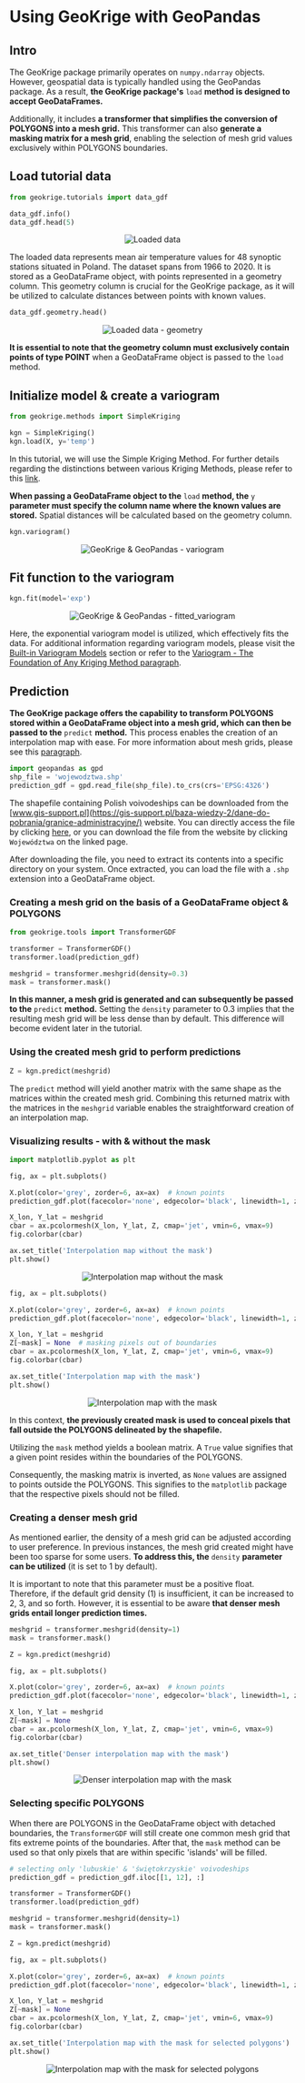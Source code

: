 # Using GeoKrige with GeoPandas

## Intro

The GeoKrige package primarily operates on `numpy.ndarray` objects. However, geospatial data is typically handled using 
the GeoPandas package. As a result, **the GeoKrige package's** `load` **method is designed to accept GeoDataFrames.**

Additionally, it includes **a transformer that simplifies the conversion of POLYGONS into a mesh grid.** This 
transformer can also **generate a masking matrix for a mesh grid**, enabling the selection of mesh grid values 
exclusively within POLYGONS boundaries.

## Load tutorial data
```py
from geokrige.tutorials import data_gdf

data_gdf.info()
data_gdf.head(5)
```

<p align="center">
    <img alt="Loaded data" src="images/using_geokrige_with_geopandas-loaded_data_info_and_head.png"/>
</p>

The loaded data represents mean air temperature values for 48 synoptic stations situated in Poland. The dataset spans 
from 1966 to 2020. It is stored as a GeoDataFrame object, with points represented in a geometry column. This geometry 
column is crucial for the GeoKrige package, as it will be utilized to calculate distances between points with known 
values.

```py
data_gdf.geometry.head()
```

<p align="center">
    <img alt="Loaded data - geometry" src="images/using_geokrige_with_geopandas-loaded_data_geometry.png"/>
</p>

**It is essential to note that the geometry column must exclusively contain points of type POINT** when a GeoDataFrame 
object is passed to the `load` method.

## Initialize model & create a variogram
```py
from geokrige.methods import SimpleKriging

kgn = SimpleKriging()
kgn.load(X, y='temp')
```

In this tutorial, we will use the Simple Kriging Method. For further details regarding the distinctions between 
various Kriging Methods, please refer to this [link](kriging_classes_description.md).

**When passing a GeoDataFrame object to the** `load` **method, the** `y` **parameter must specify the column name where 
the known values are stored.** Spatial distances will be calculated based on the geometry column.

```py
kgn.variogram()
```

<p align="center">
    <img alt="GeoKrige & GeoPandas - variogram" src="images/using_geokrige_with_geopandas-variogram.png"/>
</p>

## Fit function to the variogram

```py
kgn.fit(model='exp')
```

<p align="center">
    <img alt="GeoKrige & GeoPandas - fitted_variogram" src="images/using_geokrige_with_geopandas-fitted_variogram.png"/>
</p>

Here, the exponential variogram model is utilized, which effectively fits the data. For additional information regarding 
variogram models, please visit the [Built-in Variogram Models](built-in_variogram_models.md) section or refer to the 
[Variogram - The Foundation of Any Kriging Method paragraph](getting_started.md#variogram-the-foundation-of-any-kriging-method).

## Prediction

**The GeoKrige package offers the capability to transform POLYGONS stored within a GeoDataFrame object into a mesh grid, 
which can then be passed to the** `predict` **method.** This process enables the creation of an interpolation map with ease.
For more information about mesh grids, please see this [paragraph](getting_started.md/#using-the-kriging-model-to-make-predictions).

```py
import geopandas as gpd
shp_file = 'wojewodztwa.shp'
prediction_gdf = gpd.read_file(shp_file).to_crs(crs='EPSG:4326')
```

The shapefile containing Polish voivodeships can be downloaded from the [www.gis-support.pl](https://gis-support.pl/baza-wiedzy-2/dane-do-pobrania/granice-administracyjne/) 
website. You can directly access the file by clicking [here](https://www.gis-support.pl/downloads/2022/wojewodztwa.zip),
or you can download the file from the website by clicking `Województwa` on the linked page. 

After downloading the file, you need to extract its contents into a specific directory on your system. Once extracted, 
you can load the file with a `.shp` extension into a GeoDataFrame object.

### Creating a mesh grid on the basis of a GeoDataFrame object & POLYGONS

```py
from geokrige.tools import TransformerGDF

transformer = TransformerGDF()
transformer.load(prediction_gdf)

meshgrid = transformer.meshgrid(density=0.3)
mask = transformer.mask()
```

**In this manner, a mesh grid is generated and can subsequently be passed to the** `predict` **method.** Setting the 
`density` parameter to 0.3 implies that the resulting mesh grid will be less dense than by default. This difference will 
become evident later in the tutorial.

### Using the created mesh grid to perform predictions 

```py
Z = kgn.predict(meshgrid)
```

The `predict` method will yield another matrix with the same shape as the matrices within the created mesh grid. 
Combining this returned matrix with the matrices in the `meshgrid` variable enables the straightforward creation of an 
interpolation map.

### Visualizing results - with & without the mask

```py
import matplotlib.pyplot as plt
```

```py
fig, ax = plt.subplots()

X.plot(color='grey', zorder=6, ax=ax)  # known points
prediction_gdf.plot(facecolor='none', edgecolor='black', linewidth=1, zorder=5, ax=ax)  # borders

X_lon, Y_lat = meshgrid
cbar = ax.pcolormesh(X_lon, Y_lat, Z, cmap='jet', vmin=6, vmax=9)
fig.colorbar(cbar)

ax.set_title('Interpolation map without the mask')
plt.show()
```

<p align="center">
    <img alt="Interpolation map without the mask" src="images/using_geokrige_with_geopandas-interpolation_map_no_mask.png"/>
</p>

```py
fig, ax = plt.subplots()

X.plot(color='grey', zorder=6, ax=ax)  # known points
prediction_gdf.plot(facecolor='none', edgecolor='black', linewidth=1, zorder=5, ax=ax)  # borders

X_lon, Y_lat = meshgrid
Z[~mask] = None  # masking pixels out of boundaries
cbar = ax.pcolormesh(X_lon, Y_lat, Z, cmap='jet', vmin=6, vmax=9)
fig.colorbar(cbar)

ax.set_title('Interpolation map with the mask')
plt.show()
```

<p align="center">
    <img alt="Interpolation map with the mask" src="images/using_geokrige_with_geopandas-interpolation_map_mask.png"/>
</p>

In this context, **the previously created mask is used to conceal pixels that fall outside the POLYGONS delineated by the 
shapefile.** 

Utilizing the `mask` method yields a boolean matrix. A `True` value signifies that a given point resides within the 
boundaries of the POLYGONS. 

Consequently, the masking matrix is inverted, as `None` values are assigned to points 
outside the POLYGONS. This signifies to the `matplotlib` package that the respective pixels should not be filled.

### Creating a denser mesh grid
As mentioned earlier, the density of a mesh grid can be adjusted according to user preference. In previous instances, 
the mesh grid created might have been too sparse for some users. **To address this, the** `density` **parameter can be 
utilized** (it is set to 1 by default). 

It is important to note that this parameter must be a positive float. Therefore, if the 
default grid density (1) is insufficient, it can be increased to 2, 3, and so forth. However, it is essential to be 
aware **that denser mesh grids entail longer prediction times.**

```py
meshgrid = transformer.meshgrid(density=1)
mask = transformer.mask()

Z = kgn.predict(meshgrid)
```

```py
fig, ax = plt.subplots()

X.plot(color='grey', zorder=6, ax=ax)  # known points
prediction_gdf.plot(facecolor='none', edgecolor='black', linewidth=1, zorder=5, ax=ax)  # borders

X_lon, Y_lat = meshgrid
Z[~mask] = None
cbar = ax.pcolormesh(X_lon, Y_lat, Z, cmap='jet', vmin=6, vmax=9)
fig.colorbar(cbar)

ax.set_title('Denser interpolation map with the mask')
plt.show()
```

<p align="center">
    <img alt="Denser interpolation map with the mask" src="images/using_geokrige_with_geopandas-interpolation_map_dense.png"/>
</p>

### Selecting specific POLYGONS

When there are POLYGONS in the GeoDataFrame object with detached boundaries, the `TransformerGDF` will still create one 
common mesh grid that fits extreme points of the boundaries. After that, the `mask` method can be used so that only 
pixels that are within specific 'islands' will be filled.

```py
# selecting only 'lubuskie' & 'świętokrzyskie' voivodeships
prediction_gdf = prediction_gdf.iloc[[1, 12], :]
```

```py
transformer = TransformerGDF()
transformer.load(prediction_gdf)

meshgrid = transformer.meshgrid(density=1)
mask = transformer.mask()

Z = kgn.predict(meshgrid)
```

```py
fig, ax = plt.subplots()

X.plot(color='grey', zorder=6, ax=ax)  # known points
prediction_gdf.plot(facecolor='none', edgecolor='black', linewidth=1, zorder=5, ax=ax)  # borders

X_lon, Y_lat = meshgrid
Z[~mask] = None
cbar = ax.pcolormesh(X_lon, Y_lat, Z, cmap='jet', vmin=6, vmax=9)
fig.colorbar(cbar)

ax.set_title('Interpolation map with the mask for selected polygons')
plt.show()
```

<p align="center">
    <img alt="Interpolation map with the mask for selected polygons" src="images/using_geokrige_with_geopandas-interpolation_map_selected_polygons.png"/>
</p>